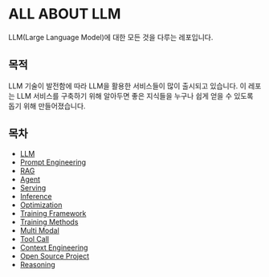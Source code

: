 # ALL ABOUT LLM

LLM(Large Language Model)에 대한 모든 것을 다루는 레포입니다.

## 목적

LLM 기술이 발전함에 따라 LLM을 활용한 서비스들이 많이 출시되고 있습니다. 이 레포는 LLM 서비스를 구축하기 위해 알아두면 좋은 지식들을 누구나 쉽게 얻을 수 있도록 돕기 위해 만들어졌습니다.

## 목차

- [LLM](./docs/LLM/)
- [Prompt Engineering](./docs/prompt_engineering/)
- [RAG](./docs/RAG/)
- [Agent](./docs/agent/)
- [Serving](./docs/serving/)
- [Inference](./docs/inference/)
- [Optimization](./docs/optimization/)
- [Training Framework](./docs/training_framework/)
- [Training Methods](./docs/training_methods/)
- [Multi Modal](./docs/multi_modal/)
- [Tool Call](./docs/tool_call/)
- [Context Engineering](./docs/context_engineering/)
- [Open Source Project](./docs/open_source_project/)
- [Reasoning](./docs/reasoning/)

